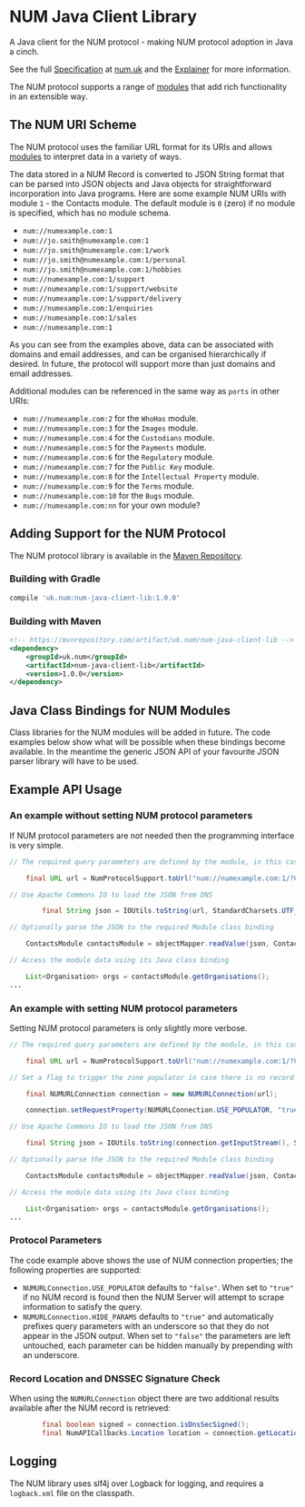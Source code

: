 # NUM Java Client Library
A Java client for the NUM protocol - making NUM protocol adoption in Java a cinch.

See the full [Specification](https://www.num.uk/specification) at [num.uk](num.uk) and the [Explainer](https://www.num.uk/explainer) for more information.

The NUM protocol supports a range of [modules](https://www.num.uk/modules) that add rich functionality in an extensible way.

## The NUM URI Scheme

The NUM protocol uses the familiar URL format for its URIs and allows [modules](https://www.num.uk/modules) to interpret data in a variety of ways.

The data stored in a NUM Record is converted to JSON String format that can be parsed into JSON objects and Java
objects for straightforward incorporation into Java programs. Here are some example NUM URIs with module `1` - the Contacts module. The default module is `0` (zero) if no module is specified, which has no module schema.
- `num://numexample.com:1`
- `num://jo.smith@numexample.com:1`
- `num://jo.smith@numexample.com:1/work`
- `num://jo.smith@numexample.com:1/personal`
- `num://jo.smith@numexample.com:1/hobbies`
- `num://numexample.com:1/support`
- `num://numexample.com:1/support/website`
- `num://numexample.com:1/support/delivery`
- `num://numexample.com:1/enquiries`
- `num://numexample.com:1/sales`
- `num://numexample.com:1`

As you can see from the examples above, data can be associated with domains and email addresses, and can be organised hierarchically if desired. In future, the protocol will support more than just domains and email addresses.

Additional modules can be referenced in the same way as `ports` in other URIs:
- `num://numexample.com:2` for the `WhoHas` module.
- `num://numexample.com:3` for the `Images` module.
- `num://numexample.com:4` for the `Custodians` module.
- `num://numexample.com:5` for the `Payments` module.
- `num://numexample.com:6` for the `Regulatory` module.
- `num://numexample.com:7` for the `Public Key` module.
- `num://numexample.com:8` for the `Intellectual Property` module.
- `num://numexample.com:9` for the `Terms` module.
- `num://numexample.com:10` for the `Bugs` module.
- `num://numexample.com:nn` for your own module?
 
## Adding Support for the NUM Protocol
The NUM protocol library is available in the [Maven Repository](https://mvnrepository.com/artifact/uk.num/num-java-client-lib).
### Building with Gradle
```groovy
compile 'uk.num:num-java-client-lib:1.0.0'
```
### Building with Maven
```xml
<!-- https://mvnrepository.com/artifact/uk.num/num-java-client-lib -->
<dependency>
    <groupId>uk.num</groupId>
    <artifactId>num-java-client-lib</artifactId>
    <version>1.0.0</version>
</dependency>
```
## Java Class Bindings for NUM Modules
Class libraries for the NUM modules will be added in future. The code examples below show what will be possible when these bindings become available. In the meantime the generic JSON API of your favourite JSON parser library will have to be used.
## Example API Usage
### An example without setting NUM protocol parameters
If NUM protocol parameters are not needed then the programming interface is very simple.
```java
// The required query parameters are defined by the module, in this case module 1 - Contacts

    final URL url = NumProtocolSupport.toUrl("num://numexample.com:1/?C=gb&L=en");

// Use Apache Commons IO to load the JSON from DNS

        final String json = IOUtils.toString(url, StandardCharsets.UTF_8);

// Optionally parse the JSON to the required Module class binding

    ContactsModule contactsModule = objectMapper.readValue(json, ContactsModule.class);

// Access the module data using its Java class binding

    List<Organisation> orgs = contactsModule.getOrganisations();
...
```
### An example with setting NUM protocol parameters
Setting NUM protocol parameters is only slightly more verbose.
```java
// The required query parameters are defined by the module, in this case module 1 - Contacts

    final URL url = NumProtocolSupport.toUrl("num://numexample.com:1/?C=gb&L=en");

// Set a flag to trigger the zone populator in case there is no record available.

    final NUMURLConnection connection = new NUMURLConnection(url);

    connection.setRequestProperty(NUMURLConnection.USE_POPULATOR, "true");

// Use Apache Commons IO to load the JSON from DNS

    final String json = IOUtils.toString(connection.getInputStream(), StandardCharsets.UTF_8);

// Optionally parse the JSON to the required Module class binding

    ContactsModule contactsModule = objectMapper.readValue(json, ContactsModule.class);

// Access the module data using its Java class binding

    List<Organisation> orgs = contactsModule.getOrganisations();
...
```
### Protocol Parameters
The code example above shows the use of NUM connection properties; the following properties are supported:

- `NUMURLConnection.USE_POPULATOR` defaults to `"false"`. When set to `"true"` if no NUM record is found then the NUM Server will attempt to scrape information to satisfy the query.
- `NUMURLConnection.HIDE_PARAMS` defaults to `"true"` and automatically prefixes query parameters with an underscore so that they do not appear in the JSON output. When set to `"false"` the parameters are left untouched, each parameter can be hidden manually by prepending with an underscore. 

### Record Location and DNSSEC Signature Check

When using the `NUMURLConnection` object there are two additional results available after the NUM record is retrieved:

```java
        final boolean signed = connection.isDnsSecSigned();
        final NumAPICallbacks.Location location = connection.getLocation(); // INDEPENDENT or HOSTED

``` 
## Logging

The NUM library uses slf4j over Logback for logging, and requires a `logback.xml` file on the classpath.
